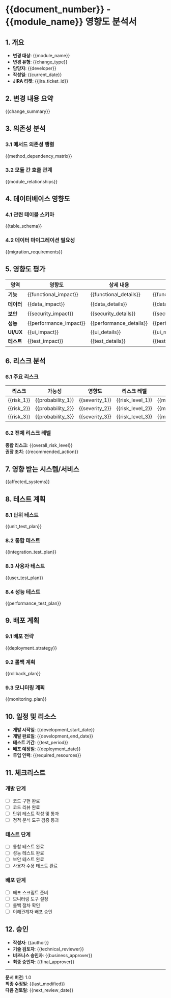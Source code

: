 # {{document_number}} - {{module_name}} 영향도 분석서

## 1. 개요
- **변경 대상**: {{module_name}}
- **변경 유형**: {{change_type}}
- **담당자**: {{developer}}
- **작성일**: {{current_date}}
- **JIRA 티켓**: {{jira_ticket_id}}

## 2. 변경 내용 요약
{{change_summary}}

## 3. 의존성 분석
### 3.1 메서드 의존성 행렬
{{method_dependency_matrix}}

### 3.2 모듈 간 호출 관계
{{module_relationships}}

## 4. 데이터베이스 영향도
### 4.1 관련 테이블 스키마
{{table_schema}}

### 4.2 데이터 마이그레이션 필요성
{{migration_requirements}}

## 5. 영향도 평가
| 영역 | 영향도 | 상세 내용 | 완화 방안 |
|------|--------|-----------|-----------|
| **기능** | {{functional_impact}} | {{functional_details}} | {{functional_mitigation}} |
| **데이터** | {{data_impact}} | {{data_details}} | {{data_mitigation}} |
| **보안** | {{security_impact}} | {{security_details}} | {{security_mitigation}} |
| **성능** | {{performance_impact}} | {{performance_details}} | {{performance_mitigation}} |
| **UI/UX** | {{ui_impact}} | {{ui_details}} | {{ui_mitigation}} |
| **테스트** | {{test_impact}} | {{test_details}} | {{test_mitigation}} |

## 6. 리스크 분석
### 6.1 주요 리스크
| 리스크 | 가능성 | 영향도 | 리스크 레벨 | 완화 방안 |
|--------|--------|--------|-------------|-----------|
| {{risk_1}} | {{probability_1}} | {{severity_1}} | {{risk_level_1}} | {{mitigation_1}} |
| {{risk_2}} | {{probability_2}} | {{severity_2}} | {{risk_level_2}} | {{mitigation_2}} |
| {{risk_3}} | {{probability_3}} | {{severity_3}} | {{risk_level_3}} | {{mitigation_3}} |

### 6.2 전체 리스크 레벨
**종합 리스크**: {{overall_risk_level}}  
**권장 조치**: {{recommended_action}}

## 7. 영향 받는 시스템/서비스
{{affected_systems}}

## 8. 테스트 계획
### 8.1 단위 테스트
{{unit_test_plan}}

### 8.2 통합 테스트  
{{integration_test_plan}}

### 8.3 사용자 테스트
{{user_test_plan}}

### 8.4 성능 테스트
{{performance_test_plan}}

## 9. 배포 계획
### 9.1 배포 전략
{{deployment_strategy}}

### 9.2 롤백 계획
{{rollback_plan}}

### 9.3 모니터링 계획
{{monitoring_plan}}

## 10. 일정 및 리소스
- **개발 시작일**: {{development_start_date}}
- **개발 완료일**: {{development_end_date}}
- **테스트 기간**: {{test_period}}
- **배포 예정일**: {{deployment_date}}
- **투입 인력**: {{required_resources}}

## 11. 체크리스트
### 개발 단계
- [ ] 코드 구현 완료
- [ ] 코드 리뷰 완료
- [ ] 단위 테스트 작성 및 통과
- [ ] 정적 분석 도구 검증 통과

### 테스트 단계  
- [ ] 통합 테스트 완료
- [ ] 성능 테스트 완료
- [ ] 보안 테스트 완료
- [ ] 사용자 수용 테스트 완료

### 배포 단계
- [ ] 배포 스크립트 준비
- [ ] 모니터링 도구 설정
- [ ] 롤백 절차 확인
- [ ] 이해관계자 배포 승인

## 12. 승인
- **작성자**: {{author}}
- **기술 검토자**: {{technical_reviewer}}
- **비즈니스 승인자**: {{business_approver}}
- **최종 승인자**: {{final_approver}}

---
**문서 버전**: 1.0  
**최종 수정일**: {{last_modified}}  
**다음 검토일**: {{next_review_date}}